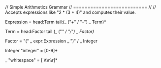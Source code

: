 // Simple Arithmetics Grammar
// ==========================
//
// Accepts expressions like "2 * (3 + 4)" and computes their value.

Expression
  = head:Term tail:(_ ("+" / "-") _ Term)*

Term
  = head:Factor tail:(_ ("*" / "/") _ Factor)*

Factor
  = "(" _ expr:Expression _ ")"
  / _ Integer

Integer "integer"
  = [0-9]+

_ "whitespace"
  = [ \t\n\r]*
